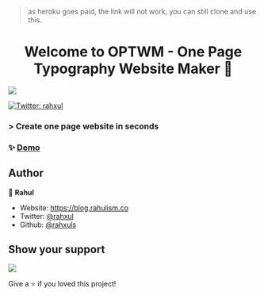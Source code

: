 
> as heroku goes paid, the link will not work, you can still clone and use this.

<h1 align="center">Welcome to OPTWM - One Page Typography Website Maker 👋</h1>
<a href="https://optwm.herokuapp.com" targt="_blank">
<img src="https://cdn.hashnode.com/res/hashnode/image/upload/v1609128503817/I22ddfpfM.png">
</a>
<p>
  <a href="https://twitter.com/rahxul" target="_blank">
    <img alt="Twitter: rahxul" src="https://img.shields.io/twitter/follow/rahxul.svg?style=social" />
  </a>
</p>

### > Create one page website in seconds

### ✨ [Demo](https://optwm.herokuapp.com)


## Author

👤 **Rahul**

* Website: https://blog.rahulism.co
* Twitter: [@rahxul](https://twitter.com/rahxul)
* Github: [@rahxuls](https://github.com/rahxuls)

## Show your support
<a href="https://www.buymeacoffee.com/rahxuls" target="_blank"> 
<img src="https://res.cloudinary.com/rahulism1/image/upload/v1608182430/bmc_nbxakd.png"></a>

Give a ⭐️ if you loved this project!

